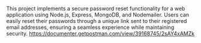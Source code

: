 This project implements a secure password reset functionality for a web application using Node.js, Express, MongoDB, and Nodemailer. Users can easily reset their passwords through a unique link sent to their registered email addresses, ensuring a seamless experience while maintaining security.
https://documenter.getpostman.com/view/39168745/2sAY4xAMZk

